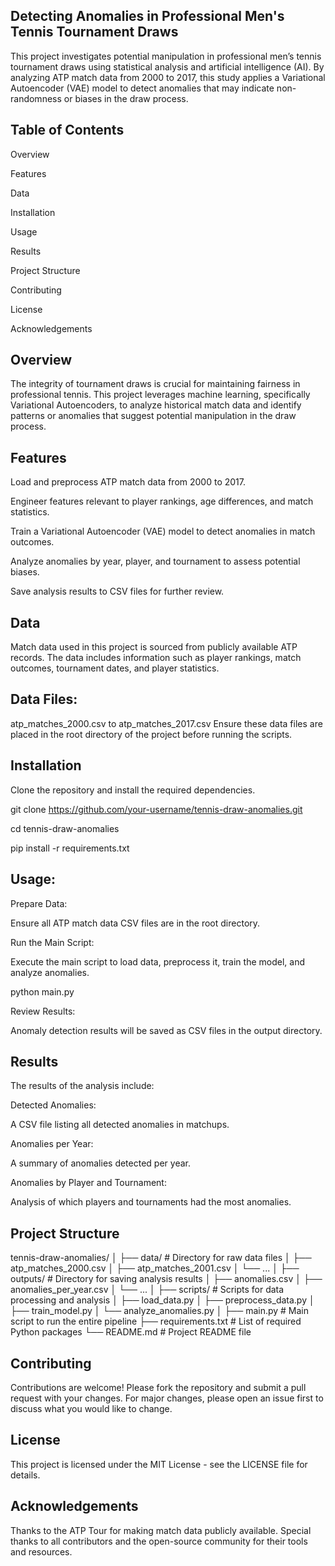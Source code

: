 ## Detecting Anomalies in Professional Men's Tennis Tournament Draws
This project investigates potential manipulation in professional men’s tennis tournament draws using statistical analysis and artificial intelligence (AI). By analyzing ATP match data from 2000 to 2017, this study applies a Variational Autoencoder (VAE) model to detect anomalies that may indicate non-randomness or biases in the draw process.

## Table of Contents

Overview

Features

Data

Installation

Usage

Results

Project Structure

Contributing

License

Acknowledgements


## Overview
The integrity of tournament draws is crucial for maintaining fairness in professional tennis. This project leverages machine learning, specifically Variational Autoencoders, to analyze historical match data and identify patterns or anomalies that suggest potential manipulation in the draw process.

## Features
Load and preprocess ATP match data from 2000 to 2017.

Engineer features relevant to player rankings, age differences, and match statistics.

Train a Variational Autoencoder (VAE) model to detect anomalies in match outcomes.

Analyze anomalies by year, player, and tournament to assess potential biases.

Save analysis results to CSV files for further review.

## Data
Match data used in this project is sourced from publicly available ATP records. The data includes information such as player rankings, match outcomes, tournament dates, and player statistics.

## Data Files:
atp_matches_2000.csv to atp_matches_2017.csv
Ensure these data files are placed in the root directory of the project before running the scripts.


## Installation
Clone the repository and install the required dependencies.

git clone https://github.com/your-username/tennis-draw-anomalies.git

cd tennis-draw-anomalies

pip install -r requirements.txt

## Usage:

Prepare Data: 

Ensure all ATP match data CSV files are in the root directory.

Run the Main Script: 

Execute the main script to load data, preprocess it, train the model, and analyze anomalies.

python main.py

Review Results: 

Anomaly detection results will be saved as CSV files in the output directory.

## Results
The results of the analysis include:

Detected Anomalies:

A CSV file listing all detected anomalies in matchups.

Anomalies per Year: 

A summary of anomalies detected per year.

Anomalies by Player and Tournament: 

Analysis of which players and tournaments had the most anomalies.

## Project Structure

tennis-draw-anomalies/
│
├── data/                           # Directory for raw data files
│   ├── atp_matches_2000.csv
│   ├── atp_matches_2001.csv
│   └── ...
│
├── outputs/                        # Directory for saving analysis results
│   ├── anomalies.csv
│   ├── anomalies_per_year.csv
│   └── ...
│
├── scripts/                        # Scripts for data processing and analysis
│   ├── load_data.py
│   ├── preprocess_data.py
│   ├── train_model.py
│   └── analyze_anomalies.py
│
├── main.py                         # Main script to run the entire pipeline
├── requirements.txt                # List of required Python packages
└── README.md                       # Project README file


## Contributing
Contributions are welcome! Please fork the repository and submit a pull request with your changes. For major changes, please open an issue first to discuss what you would like to change.

## License
This project is licensed under the MIT License - see the LICENSE file for details.

## Acknowledgements
Thanks to the ATP Tour for making match data publicly available.
Special thanks to all contributors and the open-source community for their tools and resources.
